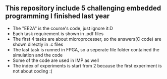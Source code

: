 ## This repository include 5 challenging embedded programming I finished last year

- The "EE2A" is the course's code, just ignore it:D
- Each task requirement is shown in .pdf files
- The first 4 tasks are about microprocesser, so the answers(C code) are shown directly in .c files
- The last task is runned in FPGA, so a seperate file folder contained the simulation and the code
- Some of the code are used in IMP as well
- The index of experiments is start from 2 because the first experiment is not about coding :(